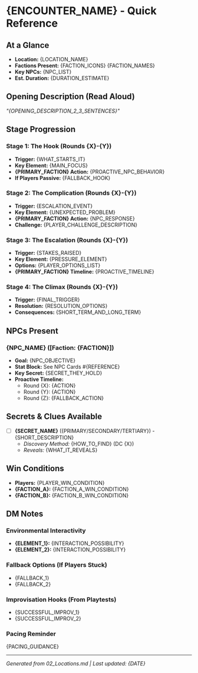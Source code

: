 # {ENCOUNTER_NAME} - Quick Reference

## At a Glance
- **Location:** {LOCATION_NAME}
- **Factions Present:** {FACTION_ICONS} {FACTION_NAMES}
- **Key NPCs:** {NPC_LIST}
- **Est. Duration:** {DURATION_ESTIMATE}

## Opening Description (Read Aloud)
*"{OPENING_DESCRIPTION_2_3_SENTENCES}"*

## Stage Progression

### Stage 1: The Hook (Rounds {X}-{Y})
- **Trigger:** {WHAT_STARTS_IT}
- **Key Element:** {MAIN_FOCUS}
- **{PRIMARY_FACTION} Action:** {PROACTIVE_NPC_BEHAVIOR}
- **If Players Passive:** {FALLBACK_HOOK}

### Stage 2: The Complication (Rounds {X}-{Y})
- **Trigger:** {ESCALATION_EVENT}
- **Key Element:** {UNEXPECTED_PROBLEM}
- **{PRIMARY_FACTION} Action:** {NPC_RESPONSE}
- **Challenge:** {PLAYER_CHALLENGE_DESCRIPTION}

### Stage 3: The Escalation (Rounds {X}-{Y})
- **Trigger:** {STAKES_RAISED}
- **Key Element:** {PRESSURE_ELEMENT}
- **Options:** {PLAYER_OPTIONS_LIST}
- **{PRIMARY_FACTION} Timeline:** {PROACTIVE_TIMELINE}

### Stage 4: The Climax (Rounds {X}-{Y})
- **Trigger:** {FINAL_TRIGGER}
- **Resolution:** {RESOLUTION_OPTIONS}
- **Consequences:** {SHORT_TERM_AND_LONG_TERM}

## NPCs Present

### {NPC_NAME} ([Faction: {FACTION}])
- **Goal:** {NPC_OBJECTIVE}
- **Stat Block:** See NPC Cards #{REFERENCE}
- **Key Secret:** {SECRET_THEY_HOLD}
- **Proactive Timeline:**
  - Round {X}: {ACTION}
  - Round {Y}: {ACTION}
  - Round {Z}: {FALLBACK_ACTION}

## Secrets & Clues Available
- [ ] **{SECRET_NAME}** ({PRIMARY/SECONDARY/TERTIARY}) - {SHORT_DESCRIPTION}
  - *Discovery Method:* {HOW_TO_FIND} (DC {X})
  - *Reveals:* {WHAT_IT_REVEALS}

## Win Conditions
- **Players:** {PLAYER_WIN_CONDITION}
- **{FACTION_A}:** {FACTION_A_WIN_CONDITION}
- **{FACTION_B}:** {FACTION_B_WIN_CONDITION}

## DM Notes

### Environmental Interactivity
- **{ELEMENT_1}:** {INTERACTION_POSSIBILITY}
- **{ELEMENT_2}:** {INTERACTION_POSSIBILITY}

### Fallback Options (If Players Stuck)
- {FALLBACK_1}
- {FALLBACK_2}

### Improvisation Hooks (From Playtests)
- {SUCCESSFUL_IMPROV_1}
- {SUCCESSFUL_IMPROV_2}

### Pacing Reminder
{PACING_GUIDANCE}

---
*Generated from 02_Locations.md | Last updated: {DATE}*
